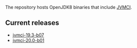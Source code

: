 The repository hosts OpenJDK8 binaries that include [JVMCI](https://github.com/graalvm/graal-jvmci-8).

## Current releases
* [jvmci-19.3-b07](https://github.com/graalvm/openjdk8-jvmci-builder/releases/tag/jvmci-19.3-b07)
* [jvmci-20.0-b01](https://github.com/graalvm/openjdk8-jvmci-builder/releases/tag/jvmci-20.0-b01)
